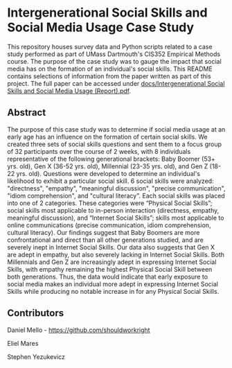 # Intergenerational Social Skills and Social Media Usage Case Study

This repository houses survey data and Python scripts related to a case study performed as part of UMass Dartmouth's CIS352 Empirical Methods course. The purpose of the case study was to gauge the impact that social media has on the formation of an individual's social skills. This README contains selections of information from the paper written as part of this project. The full paper can be accessed under <a href="https://github.com/shouldworkright/gen-case-study/blob/master/docs/Intergenerational%20Social%20Skills%20and%20Social%20Media%20Usage%20(Report).pdf">docs/Intergenerational Social Skills and Social Media Usage (Report).pdf</a>.

## Abstract

The purpose of this case study was to determine if social media usage at an early age has an influence on the formation of certain social skills. We created three sets of social skills questions and sent them to a focus group of 32 participants over the course of 2 weeks, with 8 individuals representative of the following generational brackets: Baby Boomer (53+ yrs. old), Gen X (36-52 yrs. old), Millennial (23-35 yrs. old), and Gen Z (18-22 yrs. old). Questions were developed to determine an individual's likelihood to exhibit a particular social skill. 6 social skills were analyzed: "directness", "empathy", "meaningful discussion", "precise communication", "idiom comprehension", and "cultural literacy". Each social skills was placed into one of 2 categories. These categories were “Physical Social Skills”; social skills most applicable to in-person interaction (directness, empathy, meaningful discussion), and “Internet Social Skills”; skills most applicable to online communications (precise communication, idiom comprehension, cultural literacy). Our findings suggest that Baby Boomers are more confrontational and direct than all other generations studied, and are severely inept in Internet Social Skills. Our data also suggests that Gen X are adept in empathy, but also severely lacking in Internet Social Skills. Both Millennials and Gen Z are increasingly adept in expressing Internet Social Skills, with empathy remaining the highest Physical Social Skill between both generations. Thus, the data would indicate that early exposure to social media makes an individual more adept in expressing Internet Social Skills while producing no notable increase in for any Physical Social Skills.


## Contributors

Daniel Mello - https://github.com/shouldworkright

Eliel Mares

Stephen Yezukevicz
